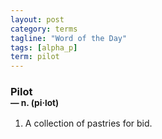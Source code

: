 ```yaml
---
layout: post
category: terms
tagline: "Word of the Day"
tags: [alpha_p]
term: pilot
---
```


<h3>Pilot<br/> <small>&mdash; n. (pi<span>&middot;</span>lot)</small></h3>
<p><ol><li>A collection of pastries for bid.</li>
</ol></p>
